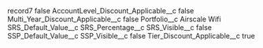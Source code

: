 <?xml version="1.0" encoding="UTF-8"?>
<CustomMetadata xmlns="http://soap.sforce.com/2006/04/metadata" xmlns:xsi="http://www.w3.org/2001/XMLSchema-instance" xmlns:xsd="http://www.w3.org/2001/XMLSchema">
    <label>record7</label>
    <protected>false</protected>
    <values>
        <field>AccountLevel_Discount_Applicable__c</field>
        <value xsi:type="xsd:boolean">false</value>
    </values>
    <values>
        <field>Multi_Year_Discount_Applicable__c</field>
        <value xsi:type="xsd:boolean">false</value>
    </values>
    <values>
        <field>Portfolio__c</field>
        <value xsi:type="xsd:string">Airscale Wifi</value>
    </values>
    <values>
        <field>SRS_Default_Value__c</field>
        <value xsi:nil="true"/>
    </values>
    <values>
        <field>SRS_Percentage__c</field>
        <value xsi:nil="true"/>
    </values>
    <values>
        <field>SRS_Visible__c</field>
        <value xsi:type="xsd:boolean">false</value>
    </values>
    <values>
        <field>SSP_Default_Value__c</field>
        <value xsi:nil="true"/>
    </values>
    <values>
        <field>SSP_Visible__c</field>
        <value xsi:type="xsd:boolean">false</value>
    </values>
    <values>
        <field>Tier_Discount_Applicable__c</field>
        <value xsi:type="xsd:boolean">true</value>
    </values>
</CustomMetadata>

